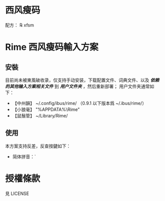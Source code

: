 # 西风瘦码
配方： ℞ xfsm

# Rime 西风瘦码輸入方案

## 安裝
目前尚未被東風破收录，仅支持手动安装，下载配置文件、词典文件、以及 ***依赖的其他输入方案相关文件*** 到 ***用户文件夹*** ，然后重新部署；
用户文件夹通常如下：
* 【中州韻】 ~/.config/ibus/rime/ （0.9.1 以下版本爲 ~/.ibus/rime/）
* 【小狼毫】 "%APPDATA%\Rime"
* 【鼠鬚管】 ~/Library/Rime/

## 使用
本方案支持反差，反查按鍵如下：
* 简体拼音：`

# 授權條款
見 LICENSE
